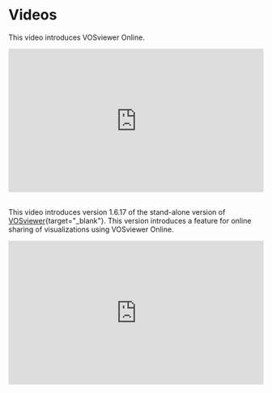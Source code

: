 # Videos

This video introduces VOSviewer Online.

<style>
.video-container {
  overflow: hidden;
  position: relative;
  width:100%;
}

.video-container::after {
  padding-top: 56.25%;
  display: block;
  content: '';
}

.video-container iframe {
  position: absolute;
  top: 0;
  left: 0;
  width: 100%;
  height: 100%;
}
</style>
<div class="video-container">
<iframe src="https://www.youtube.com/embed/DkIYxomqm4k" title="YouTube video player" allow="accelerometer; autoplay; encrypted-media; gyroscope; picture-in-picture" allowfullscreen="" style="border: 1px solid #ddd;"></iframe>
</div>

<br>

This video introduces version 1.6.17 of the stand-alone version of [VOSviewer](https://www.vosviewer.com){target="_blank"}. This version introduces a feature for online sharing of visualizations using VOSviewer Online.

<div class="video-container">
<iframe src="https://www.youtube.com/embed/3sEc-6kFRig" title="YouTube video player" allow="accelerometer; autoplay; encrypted-media; gyroscope; picture-in-picture" allowfullscreen="" style="border: 1px solid #ddd;"></iframe>
</div>
